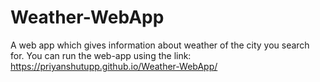 # Weather-WebApp
A web app which gives information about weather of the city you search for.
You can run the web-app using the link: 
https://priyanshutupp.github.io/Weather-WebApp/
